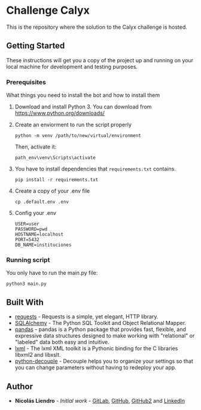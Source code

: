 # Challenge Calyx

This is the repository where the solution to the Calyx challenge is hosted.

## Getting Started

These instructions will get you a copy of the project up and running on your local machine for development and testing purposes.

### Prerequisites

What things you need to install the bot and how to install them
1. Download and install Python 3. You can download from https://www.python.org/downloads/

2. Create an enviorment to run the script properly

    ```
    python -m venv /path/to/new/virtual/environment
    ```
    Then, activate it:
    ```
    path_env\venv\Scripts\activate
    ```    
3. You have to install dependencies that ```requirements.txt``` contains.

    ```
    pip install -r requirements.txt
    ```

4. Create a copy of your .env file

    ```
    cp .default.env .env
    ```
5. Config your .env 
    ```
    USER=user
    PASSWORD=pwd
    HOSTNAME=localhost
    PORT=5432
    DB_NAME=instituciones
    ```

### Running script

You only have to run the main.py file:

```
python3 main.py
```

## Built With

- [requests](https://docs.python-requests.org/en/latest/) - Requests is a simple, yet elegant, HTTP library.
- [SQLAlchemy](https://www.sqlalchemy.org/) - The Python SQL Toolkit and Object Relational Mapper.
- [pandas](https://pandas.pydata.org/) - pandas is a Python package that provides fast, flexible, and expressive data structures designed to make working with "relational" or "labeled" data both easy and intuitive.
- [lxml](https://lxml.de/) - The lxml XML toolkit is a Pythonic binding for the C libraries libxml2 and libxslt.
- [python-decouple](https://github.com/henriquebastos/python-decouple/) - Decouple helps you to organize your settings so that you can change parameters without having to redeploy your app.
## Author

- **Nicolás Liendro** - _Initial work_ - [GitLab](https://gitlab.com/NicoLiendro14),
  [GitHub](https://github.com/NicoLiendro14),
  [GitHub2](https://github.com/NicoLiendro10) and
  [LinkedIn](https://www.linkedin.com/in/nicolas-liendro/)